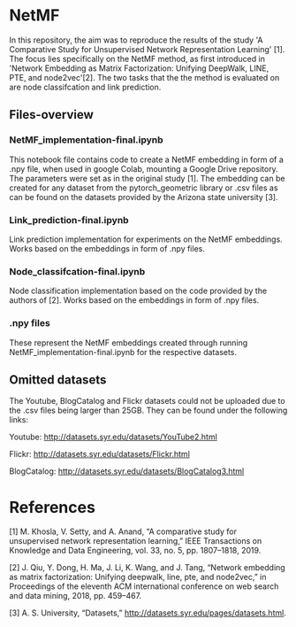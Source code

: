 # NetMF

In this repository, the aim was to reproduce the results of the study 'A Comparative Study for Unsupervised Network
Representation Learning' [1]. The focus lies specifically on the NetMF method, as first introduced in 'Network Embedding as Matrix Factorization: Unifying DeepWalk, LINE, PTE, and node2vec'[2]. The two tasks that the the method is evaluated on are node classifcation and link prediction.

## Files-overview

### NetMF_implementation-final.ipynb

This notebook file contains code to create a NetMF embedding in form of a .npy file, when used in google Colab, mounting a Google Drive repository. The parameters were set as in the original study [1]. The embedding can be created for any dataset from the pytorch_geometric library or .csv files as can be found on the datasets provided by the Arizona state university [3].

### Link_prediction-final.ipynb

Link prediction implementation for experiments on the NetMF embeddings. Works based on the embeddings in form of .npy files.

### Node_classifcation-final.ipynb

Node classification implementation based on the code provided by the authors of [2]. Works based on the embeddings in form of .npy files.

### .npy files

These represent the NetMF embeddings created through running NetMF_implementation-final.ipynb for the respective datasets.

## Omitted datasets

The Youtube, BlogCatalog and Flickr datasets could not be uploaded due to the .csv files being larger than 25GB. They can be found under the following links:

Youtube: http://datasets.syr.edu/datasets/YouTube2.html

Flickr: http://datasets.syr.edu/datasets/Flickr.html

BlogCatalog: http://datasets.syr.edu/datasets/BlogCatalog3.html

# References
[1] M. Khosla, V. Setty, and A. Anand, “A comparative study for unsupervised network representation learning,” IEEE Transactions on Knowledge and Data Engineering, vol. 33, no. 5, pp. 1807–1818, 2019.

[2]  J. Qiu, Y. Dong, H. Ma, J. Li, K. Wang, and J. Tang, “Network embedding as matrix factorization: Unifying deepwalk, line, pte, and node2vec,” in Proceedings of the eleventh ACM international conference on web search and data mining, 2018, pp. 459–467.

[3] A. S. University, “Datasets,” http://datasets.syr.edu/pages/datasets.html.
